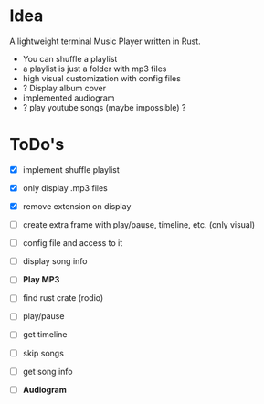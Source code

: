 # Idea
 A lightweight terminal Music Player written in Rust.

 - You can shuffle a playlist
 - a playlist is just a folder with mp3 files
 - high visual customization with config files
 - ? Display album cover
 - implemented audiogram
 - ? play youtube songs (maybe impossible) ?

# ToDo's
 - [x] implement shuffle playlist
 - [x] only display .mp3 files
 - [x] remove extension on display
 - [ ] create extra frame with play/pause, timeline, etc. (only visual)
 - [ ] config file and access to it
 - [ ] display song info

 - [ ] **Play MP3**
  - [ ] find rust crate (rodio)
  - [ ] play/pause
  - [ ] get timeline
  - [ ] skip songs
  - [ ] get song info
 
 - [ ] **Audiogram**
